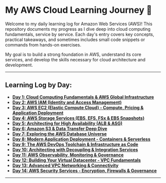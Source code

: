 # My AWS Cloud Learning Journey 🚀

Welcome to my daily learning log for Amazon Web Services (AWS)! This repository documents my progress as I dive deep into cloud computing fundamentals, service by service. Each day's entry covers key concepts, practical takeaways, and sometimes includes small code snippets or commands from hands-on exercises.

My goal is to build a strong foundation in AWS, understand its core services, and develop the skills necessary for cloud architecture and development.

---

## **Learning Log by Day:**

* **[Day 1: Cloud Computing Fundamentals & AWS Global Infrastructure](#day-1-cloud-computing-fundamentals--aws-global-infrastructure)**
* **[Day 2: AWS IAM (Identity and Access Management)](#day-2-aws-iam-identity-and-access-management)**
* **[Day 3: AWS EC2 (Elastic Compute Cloud) - Compute, Pricing & Application Deployment](#day-3-aws-ec2-elastic-compute-cloud---compute-pricing--application-deployment)**
* **[Day 4: AWS Storage Services (EBS, EFS, FSx & EBS Snapshots)](#day-4-aws-storage-services-ebs-efs-fsx--ebs-snapshots)**
* **[Day 5: Architecting for High Availability (ALB & ASG)](#day-5-architecting-for-high-availability-alb--asg)**
* **[Day 6: Amazon S3 & Data Transfer Deep Dive](#day-6-amazon-s3--data-transfer-deep-dive)**
* **[Day 7: Exploring the AWS Database Universe](#day-7-exploring-the-aws-database-universe)**
* **[Day 8: Modern Application Deployment - Containers & Serverless](#day-8-modern-application-deployment---containers--serverless)**
* **[Day 9: The AWS DevOps Toolchain & Infrastructure as Code](#day-9-the-aws-devops-toolchain--infrastructure-as-code)**
* **[Day 10: Architecting with Decoupling & Integration Services](#day-10-architecting-with-decoupling--integration-services)**
* **[Day 11: AWS Observability, Monitoring & Governance](#day-11-aws-observability-monitoring--governance)**
* **[Day 12: Building Your Virtual Datacenter - VPC Fundamentals](#day-12-building-your-virtual-datacenter---vpc-fundamentals)**
* **[Day 13: Advanced VPC Networking & Connectivity](#day-13-advanced-vpc-networking--connectivity)**
* **[Day 14: AWS Security Services - Encryption, Firewalls & Governance](#day-14-aws-security-services---encryption-firewalls--governance)**


---

